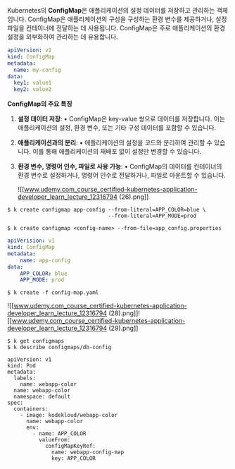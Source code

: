 Kubernetes의 **ConfigMap**은 애플리케이션의 설정 데이터를 저장하고 관리하는 객체입니다. ConfigMap은 애플리케이션의 구성을 구성하는 환경 변수를 제공하거나, 설정 파일을 컨테이너에 전달하는 데 사용됩니다. ConfigMap은 주로 애플리케이션의 환경 설정을 외부화하여 관리하는 데 유용합니다.

```yml
apiVersion: v1
kind: ConfigMap
metadata:
  name: my-config
data:
  key1: value1
  key2: value2
```
  

**ConfigMap의 주요 특징**

1. **설정 데이터 저장**:
• ConfigMap은 key-value 쌍으로 데이터를 저장합니다. 이는 애플리케이션의 설정, 환경 변수, 또는 기타 구성 데이터를 포함할 수 있습니다.

2. **애플리케이션과의 분리**:
• 애플리케이션의 설정을 코드와 분리하여 관리할 수 있습니다. 이를 통해 애플리케이션의 재배포 없이 설정만 변경할 수 있습니다.
3. **환경 변수, 명령어 인수, 파일로 사용 가능**:
• ConfigMap의 데이터를 컨테이너의 환경 변수로 설정하거나, 명령어 인수로 전달하거나, 파일로 마운트할 수 있습니다.


	![[www.udemy.com_course_certified-kubernetes-application-developer_learn_lecture_12316794 (26).png]]

```
$ k create configmap app-config --from-literal=APP_COLOR=blue \
								--from-literal=APP_MODE=prod

$ k create configmap <config-name> --from-file=app_config.properties
```


```yml
apiVerision: v1
kind: ConfigMap
metadata:
	name: app-config
data:
	APP_COLOR: blue
	APP_MODE: prod
```

```
$ k create -f config-map.yaml
```

![[www.udemy.com_course_certified-kubernetes-application-developer_learn_lecture_12316794 (28).png]]![[www.udemy.com_course_certified-kubernetes-application-developer_learn_lecture_12316794 (29).png]]


```
$ k get configmaps
$ k describe configmaps/db-config
```

```
apiVersion: v1
kind: Pod
metadata:
  labels:
    name: webapp-color
  name: webapp-color
  namespace: default
spec:
  containers:
    - image: kodekloud/webapp-color
      name: webapp-color
      env:
        - name: APP_COLOR
          valueFrom:
            configMapKeyRef:
              name: webapp-config-map
              key: APP_COLOR
```